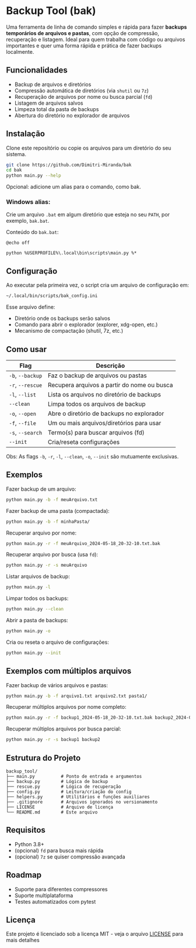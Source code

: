 # Backup Tool (bak)

Uma ferramenta de linha de comando simples e rápida para fazer **backups temporários de arquivos e pastas**, com opção de compressão, recuperação e listagem. Ideal para quem trabalha com código ou arquivos importantes e quer uma forma rápida e prática de fazer backups localmente.

## Funcionalidades

- Backup de arquivos e diretórios
- Compressão automática de diretórios (via `shutil` ou `7z`)
- Recuperação de arquivos por nome ou busca parcial (`fd`)
- Listagem de arquivos salvos
- Limpeza total da pasta de backups
- Abertura do diretório no explorador de arquivos

## Instalação

Clone este repositório ou copie os arquivos para um diretório do seu sistema.

```bash
git clone https://github.com/Dimitri-Miranda/bak
cd bak
python main.py --help
```
Opcional: adicione um alias para o comando, como bak.

### Windows alias:

Crie um arquivo `.bat` em algum diretório que esteja no seu `PATH`, por exemplo, `bak.bat`.

Conteúdo do `bak.bat`:

```batch
@echo off

python %USERPROFILE%\.local\bin\scripts\main.py %*
```

## Configuração

Ao executar pela primeira vez, o script cria um arquivo de configuração em:

```bash
~/.local/bin/scripts/bak_config.ini
```
Esse arquivo define:

- Diretório onde os backups serão salvos
- Comando para abrir o explorador (explorer, xdg-open, etc.)
- Mecanismo de compactação (shutil, 7z, etc.)

## Como usar

| Flag            | Descrição                                                                            |
|-----------------|------------------------------------------------------------|
| `-b`, `--backup`  | Faz o backup de arquivos ou pastas                           |
| `-r`, `--rescue`  | Recupera arquivos a partir do nome ou busca              |
| `-l`, `--list`    | Lista os arquivos no diretório de backups                          | 
| `--clean`         | Limpa todos os arquivos de backup                                |
| `-o`, `--open`    | Abre o diretório de backups no explorador                  |
| `-f`, `--file`    | Um ou mais arquivos/diretórios para usar                        |
| `-s`, `--search`  | Termo(s) para buscar arquivos (fd)                                |
| `--init`          | Cria/reseta configurações                                    |

Obs: As flags `-b`, `-r`, `-l`, `--clean`, `-o`, `--init` são mutuamente exclusivas.

## Exemplos

Fazer backup de um arquivo:
```bash
python main.py -b -f meuArquivo.txt
```

Fazer backup de uma pasta (compactada):
```bash
python main.py -b -f minhaPasta/
```

Recuperar arquivo por nome:
```bash
python main.py -r -f meuArquivo_2024-05-18_20-32-10.txt.bak
```

Recuperar arquivo por busca (usa `fd`):
```bash
python main.py -r -s meuArquivo
```

Listar arquivos de backup:
```bash
python main.py -l
```

Limpar todos os backups:
```bash
python main.py --clean
```

Abrir a pasta de backups:
```bash
python main.py -o
```

Cria ou reseta o arquivo de configurações:
```bash
python main.py --init
```

## Exemplos com múltiplos arquivos

Fazer backup de vários arquivos e pastas:
```bash
python main.py -b -f arquivo1.txt arquivo2.txt pasta1/
```

Recuperar múltiplos arquivos por nome completo:
```bash
python main.py -r -f backup1_2024-05-18_20-32-10.txt.bak backup2_2024-05-18_2
```

Recuperar múltiplos arquivos por busca parcial:
```bash
python main.py -r -s backup1 backup2
```

## Estrutura do Projeto

```
backup_tool/
├── main.py          # Ponto de entrada e argumentos
├── backup.py        # Lógica de backup
├── rescue.py        # Lógica de recuperação
├── config.py        # Leitura/criação do config
├── helpers.py       # Utilitários e funções auxiliares
├── .gitignore       # Arquivos ignorados no versionamento
├── LICENSE          # Arquivo de licença
└── README.md        # Este arquivo
```

## Requisitos

- Python 3.8+
- (opcional) `fd` para busca mais rápida
- (opcional) `7z` se quiser compressão avançada

## Roadmap

- Suporte para diferentes compressores
- Suporte multiplataforma
- Testes automatizados com pytest

## Licença

Este projeto é licenciado sob a licença MIT - veja o arquivo [LICENSE](LICENSE) para mais detalhes
